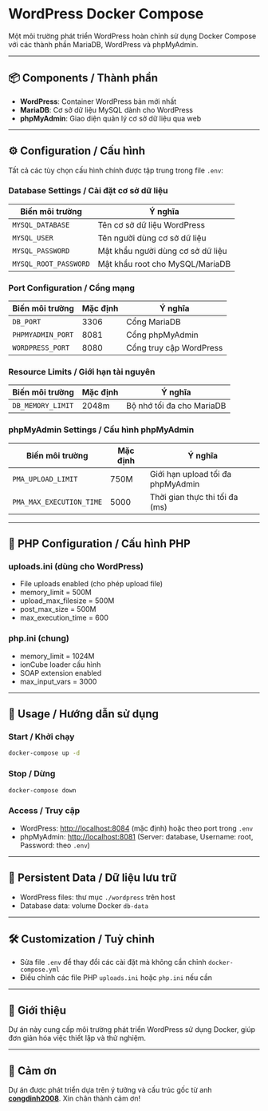 # WordPress Docker Compose

Một môi trường phát triển WordPress hoàn chỉnh sử dụng Docker Compose với các thành phần MariaDB, WordPress và phpMyAdmin.

---

## 📦 Components / Thành phần

- **WordPress**: Container WordPress bản mới nhất  
- **MariaDB**: Cơ sở dữ liệu MySQL dành cho WordPress  
- **phpMyAdmin**: Giao diện quản lý cơ sở dữ liệu qua web

---

## ⚙️ Configuration / Cấu hình

Tất cả các tùy chọn cấu hình chính được tập trung trong file `.env`:

### Database Settings / Cài đặt cơ sở dữ liệu

| Biến môi trường       | Ý nghĩa                            |
|----------------------|----------------------------------|
| `MYSQL_DATABASE`     | Tên cơ sở dữ liệu WordPress       |
| `MYSQL_USER`         | Tên người dùng cơ sở dữ liệu      |
| `MYSQL_PASSWORD`     | Mật khẩu người dùng cơ sở dữ liệu  |
| `MYSQL_ROOT_PASSWORD`| Mật khẩu root cho MySQL/MariaDB   |

### Port Configuration / Cổng mạng

| Biến môi trường       | Mặc định | Ý nghĩa                                  |
|----------------------|----------|-----------------------------------------|
| `DB_PORT`            | 3306     | Cổng MariaDB                            |
| `PHPMYADMIN_PORT`    | 8081     | Cổng phpMyAdmin                         |
| `WORDPRESS_PORT`     | 8080     | Cổng truy cập WordPress                 |

### Resource Limits / Giới hạn tài nguyên

| Biến môi trường     | Mặc định | Ý nghĩa                       |
|--------------------|----------|------------------------------|
| `DB_MEMORY_LIMIT`   | 2048m    | Bộ nhớ tối đa cho MariaDB     |

### phpMyAdmin Settings / Cấu hình phpMyAdmin

| Biến môi trường        | Mặc định | Ý nghĩa                            |
|-----------------------|----------|-----------------------------------|
| `PMA_UPLOAD_LIMIT`     | 750M     | Giới hạn upload tối đa phpMyAdmin |
| `PMA_MAX_EXECUTION_TIME`| 5000    | Thời gian thực thi tối đa (ms)    |

---

## 🐘 PHP Configuration / Cấu hình PHP

### uploads.ini (dùng cho WordPress)

- File uploads enabled (cho phép upload file)  
- memory_limit = 500M  
- upload_max_filesize = 500M  
- post_max_size = 500M  
- max_execution_time = 600  

### php.ini (chung)

- memory_limit = 1024M  
- ionCube loader cấu hình  
- SOAP extension enabled  
- max_input_vars = 3000  

---

## 🚀 Usage / Hướng dẫn sử dụng

### Start / Khởi chạy

```bash
docker-compose up -d
```

### Stop / Dừng

```bash
docker-compose down
```

### Access / Truy cập

- WordPress: [http://localhost:8084](http://localhost:8084) (mặc định) hoặc theo port trong `.env`  
- phpMyAdmin: [http://localhost:8081](http://localhost:8081) (Server: database, Username: root, Password: theo `.env`)  

---

## 💾 Persistent Data / Dữ liệu lưu trữ

- WordPress files: thư mục `./wordpress` trên host  
- Database data: volume Docker `db-data`

---

## 🛠 Customization / Tuỳ chỉnh

- Sửa file `.env` để thay đổi các cài đặt mà không cần chỉnh `docker-compose.yml`  
- Điều chỉnh các file PHP `uploads.ini` hoặc `php.ini` nếu cần

---

## 📌 Giới thiệu

Dự án này cung cấp môi trường phát triển WordPress sử dụng Docker, giúp đơn giản hóa việc thiết lập và thử nghiệm.

---

## 🙏 Cảm ơn

Dự án được phát triển dựa trên ý tưởng và cấu trúc gốc từ anh [**congdinh2008**](https://github.com/congdinh2008). Xin chân thành cảm ơn!
